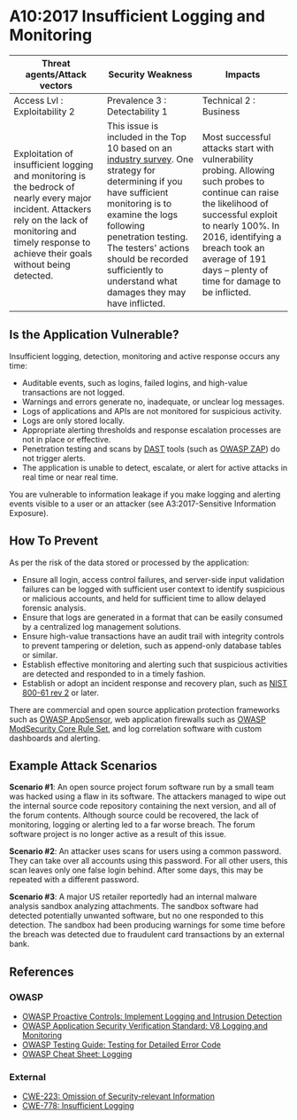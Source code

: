 # A10:2017 Insufficient Logging and Monitoring

| Threat agents/Attack vectors                                                                                                                                                                                   | Security Weakness                                                                                                                                                                                                                                                                                                                                                           | Impacts                                                                                                                                                                                                                                                          |
| -------------------------------------------------------------------------------------------------------------------------------------------------------------------------------------------------------------- | --------------------------------------------------------------------------------------------------------------------------------------------------------------------------------------------------------------------------------------------------------------------------------------------------------------------------------------------------------------------------- | ---------------------------------------------------------------------------------------------------------------------------------------------------------------------------------------------------------------------------------------------------------------- |
| Access Lvl : Exploitability 2                                                                                                                                                                                  | Prevalence 3 : Detectability 1                                                                                                                                                                                                                                                                                                                                              | Technical 2 : Business                                                                                                                                                                                                                                           |
| Exploitation of insufficient logging and monitoring is the bedrock of nearly every major incident. Attackers rely on the lack of monitoring and timely response to achieve their goals without being detected. | This issue is included in the Top 10 based on an [industry survey](https://owasp.blogspot.com/2017/08/owasp-top-10-2017-project-update.html). One strategy for determining if you have sufficient monitoring is to examine the logs following penetration testing. The testers' actions should be recorded sufficiently to understand what damages they may have inflicted. | Most successful attacks start with vulnerability probing. Allowing such probes to continue can raise the likelihood of successful exploit to nearly 100%. In 2016, identifying a breach took an average of 191 days – plenty of time for damage to be inflicted. |

## Is the Application Vulnerable?

Insufficient logging, detection, monitoring and active response occurs any time:

- Auditable events, such as logins, failed logins, and high-value transactions are not logged.
- Warnings and errors generate no, inadequate, or unclear log messages.
- Logs of applications and APIs are not monitored for suspicious activity.
- Logs are only stored locally.
- Appropriate alerting thresholds and response escalation processes are not in place or effective.
- Penetration testing and scans by [DAST](https://owasp.org/www-community/Vulnerability_Scanning_Tools) tools (such as [OWASP ZAP](https://owasp.org/www-project-zap/)) do not trigger alerts.
- The application is unable to detect, escalate, or alert for active attacks in real time or near real time.

You are vulnerable to information leakage if you make logging and alerting events visible to a user or an attacker (see A3:2017-Sensitive Information Exposure).

## How To Prevent

As per the risk of the data stored or processed by the application:

- Ensure all login, access control failures, and server-side input validation failures can be logged with sufficient user context to identify suspicious or malicious accounts, and held for sufficient time to allow delayed forensic analysis.
- Ensure that logs are generated in a format that can be easily consumed by a centralized log management solutions.
- Ensure high-value transactions have an audit trail with integrity controls to prevent tampering or deletion, such as append-only database tables or similar.
- Establish effective monitoring and alerting such that suspicious activities are detected and responded to in a timely fashion.
- Establish or adopt an incident response and recovery plan, such as [NIST 800-61 rev 2](https://csrc.nist.gov/publications/detail/sp/800-61/rev-2/final) or later.

There are commercial and open source application protection frameworks such as [OWASP AppSensor](https://owasp.org/www-project-appsensor/), web application firewalls such as [OWASP ModSecurity Core Rule Set](https://owasp.org/www-project-modsecurity-core-rule-set/), and log correlation software with custom dashboards and alerting. 

## Example Attack Scenarios

**Scenario #1**: An open source project forum software run by a small team was hacked using a flaw in its software. The attackers managed to wipe out the internal source code repository containing the next version, and all of the forum contents. Although source could be recovered, the lack of monitoring, logging or alerting led to a far worse breach. The forum software project is no longer active as a result of this issue.

**Scenario #2**: An attacker uses scans for users using a common password. They can take over all accounts using this password. For all other users, this scan leaves only one false login behind. After some days, this may be repeated with a different password.

**Scenario #3**: A major US retailer reportedly had an internal malware analysis sandbox analyzing attachments. The sandbox software had detected potentially unwanted software, but no one responded to this detection. The sandbox had been producing warnings for some time before the breach was detected due to fraudulent card transactions by an external bank.

## References

### OWASP

- [OWASP Proactive Controls: Implement Logging and Intrusion Detection](https://owasp.org/www-project-proactive-controls/v3/en/c9-security-logging)
- [OWASP Application Security Verification Standard: V8 Logging and Monitoring](https://github.com/OWASP/ASVS/blob/v4.0.2/4.0/en/0x11-V2-Authentication.md)
- [OWASP Testing Guide: Testing for Detailed Error Code](https://github.com/OWASP/ASVS/blob/v4.0.2/4.0/en/0x11-V2-Authentication.md)
- [OWASP Cheat Sheet: Logging](https://cheatsheetseries.owasp.org/cheatsheets/Logging_Cheat_Sheet.html)

### External

- [CWE-223: Omission of Security-relevant Information](https://cwe.mitre.org/data/definitions/223.html)
- [CWE-778: Insufficient Logging](https://cwe.mitre.org/data/definitions/778.html)

